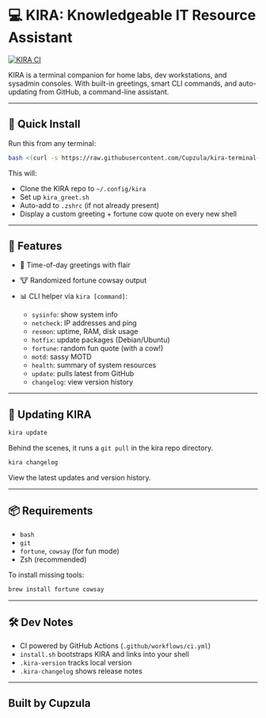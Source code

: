 # 💻 KIRA: Knowledgeable IT Resource Assistant

[![KIRA CI](https://github.com/Cupzula/kira-terminal-pack/actions/workflows/ci.yml/badge.svg)](https://github.com/Cupzula/kira-terminal-pack/actions)

KIRA is a terminal companion for home labs, dev workstations, and sysadmin consoles. With built-in greetings, smart CLI commands, and auto-updating from GitHub, a  command-line assistant.

---

## 🚀 Quick Install

Run this from any terminal:

```bash
bash <(curl -s https://raw.githubusercontent.com/Cupzula/kira-terminal-pack/main/install.sh)
```

This will:

* Clone the KIRA repo to `~/.config/kira`
* Set up `kira_greet.sh`
* Auto-add to `.zshrc` (if not already present)
* Display a custom greeting + fortune cow quote on every new shell

---

## 🧠 Features

* 🎉 Time-of-day greetings with flair
* 🐮 Randomized fortune cowsay output
* 📊 CLI helper via `kira [command]`:

  * `sysinfo`: show system info
  * `netcheck`: IP addresses and ping
  * `resmon`: uptime, RAM, disk usage
  * `hotfix`: update packages (Debian/Ubuntu)
  * `fortune`: random fun quote (with a cow!)
  * `motd`: sassy MOTD
  * `health`: summary of system resources
  * `update`: pulls latest from GitHub
  * `changelog`: view version history

---

## 🔄 Updating KIRA

```bash
kira update
```

Behind the scenes, it runs a `git pull` in the kira repo directory.

```bash
kira changelog
```

View the latest updates and version history.

---

## 📦 Requirements

* `bash`
* `git`
* `fortune`, `cowsay` (for fun mode)
* Zsh (recommended)

To install missing tools:

```bash
brew install fortune cowsay
```

---

## 🛠 Dev Notes

* CI powered by GitHub Actions (`.github/workflows/ci.yml`)
* `install.sh` bootstraps KIRA and links into your shell
* `.kira-version` tracks local version
* `.kira-changelog` shows release notes

---

## Built  by Cupzula

> 
